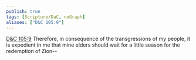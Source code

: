 ```yaml
---
publish: true
tags: [Scripture/DaC, noGraph]
aliases: ["D&C 105:9"]
---
```

[D&C 105:9](https://churchofjesuschrist.org/study/scriptures/dc-testament/dc/105?lang=eng&id=p9#p9) Therefore, in consequence of the transgressions of my people, it is expedient in me that mine elders should wait for a little season for the redemption of Zion--
